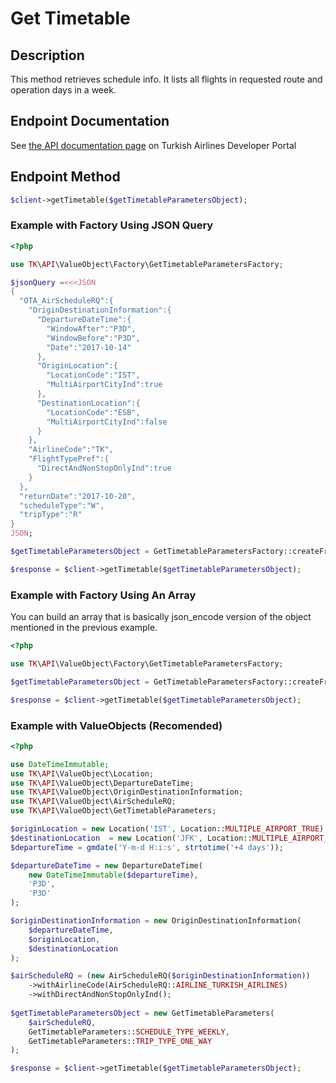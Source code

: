 # Get Timetable

## Description

This method retrieves schedule info. It lists all flights in requested route and operation days in a week.
 
## Endpoint Documentation

See [the API documentation page](https://developer.turkishairlines.com/documentation/GetTimetable) on Turkish Airlines Developer Portal

## Endpoint Method

```php
$client->getTimetable($getTimetableParametersObject);

```

### Example with Factory Using JSON Query

```php
<?php

use TK\API\ValueObject\Factory\GetTimetableParametersFactory;

$jsonQuery =<<<JSON
{
  "OTA_AirScheduleRQ":{
    "OriginDestinationInformation":{
      "DepartureDateTime":{
        "WindowAfter":"P3D",
        "WindowBefore":"P3D",
        "Date":"2017-10-14"
      },
      "OriginLocation":{
        "LocationCode":"IST",
        "MultiAirportCityInd":true
      },
      "DestinationLocation":{
        "LocationCode":"ESB",
        "MultiAirportCityInd":false
      }
    },
    "AirlineCode":"TK",
    "FlightTypePref":{
      "DirectAndNonStopOnlyInd":true
    }
  },
  "returnDate":"2017-10-20",
  "scheduleType":"W",
  "tripType":"R"
}
JSON;

$getTimetableParametersObject = GetTimetableParametersFactory::createFromJson($jsonQuery);

$response = $client->getTimetable($getTimetableParametersObject);

```

### Example with Factory Using An Array

You can build an array that is basically json_encode version of the object mentioned in the previous example.

```php
<?php

use TK\API\ValueObject\Factory\GetTimetableParametersFactory;

$getTimetableParametersObject = GetTimetableParametersFactory::createFromArray($parametersArray);

$response = $client->getTimetable($getTimetableParametersObject);

```

### Example with ValueObjects (Recomended)

```php
<?php

use DateTimeImmutable;
use TK\API\ValueObject\Location;
use TK\API\ValueObject\DepartureDateTime;
use TK\API\ValueObject\OriginDestinationInformation;
use TK\API\ValueObject\AirScheduleRQ;
use TK\API\ValueObject\GetTimetableParameters;

$originLocation = new Location('IST', Location::MULTIPLE_AIRPORT_TRUE);
$destinationLocation  = new Location('JFK', Location::MULTIPLE_AIRPORT_TRUE);
$departureTime = gmdate('Y-m-d H:i:s', strtotime('+4 days'));

$departureDateTime = new DepartureDateTime(
	new DateTimeImmutable($departureTime),
	'P3D',
	'P3D'
);

$originDestinationInformation = new OriginDestinationInformation(
	$departureDateTime,
	$originLocation,
	$destinationLocation
);

$airScheduleRQ = (new AirScheduleRQ($originDestinationInformation))
	->withAirlineCode(AirScheduleRQ::AIRLINE_TURKISH_AIRLINES)
	->withDirectAndNonStopOnlyInd();
	
$getTimetableParametersObject = new GetTimetableParameters(
	$airScheduleRQ,
	GetTimetableParameters::SCHEDULE_TYPE_WEEKLY,
	GetTimetableParameters::TRIP_TYPE_ONE_WAY
);

$response = $client->getTimetable($getTimetableParametersObject);

```
